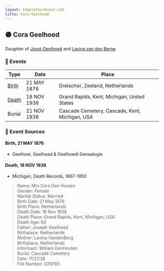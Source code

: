 ```yaml
---
layout: templates/basic.njk
title: Cora Geelhoed
---
```

## 🟣 Cora Geelhoed

Daughter of [Joost Geelhoed](/people/7/73673934) and [Lavina van den Berge](/people/7/71558365)

### 📆 Events

Type | Date | Place
------ | ------ | ------
[Birth](#event-event-2) | 21 MAY 1876 | Dreischor, Zeeland, Netherlands
[Death](#event-event-3) | 18 NOV 1938 | Grand Rapids, Kent, Michigan, United States
Burial | 21 NOV 1938 | Cascade Cemetery, Cascade, Kent, Michigan, USA

### 📰 Event Sources

#### <a id="event-event-2"></a> Birth, 21 MAY 1876
* Geelhoet, Geelhoed & Geelhoedt Genealogie

#### <a id="event-event-3"></a> Death, 18 NOV 1938
* Michigan, Death Records, 1867-1950
>   
  > Name: Mrs Cora Den Houten  
  > Gender: Female  
  > Marital Status: Married  
  > Birth Date: 21 May 1876  
  > Birth Place: Netherlands  
  > Death Date: 18 Nov 1938  
  > Death Place: Grand Rapids, Kent, Michigan, USA  
  > Death Age: 62  
  > Father: Joseph Geelhoed  
  > Birthplace: Netherlands  
  > Mother: Lavina VandenBerg  
  > Birthplace: Netherlands  
  > Informant: William DenHouten  
  > Burial: Cascade Cemetery  
  > Date: 11/21/38  
  > File Number: 029785
